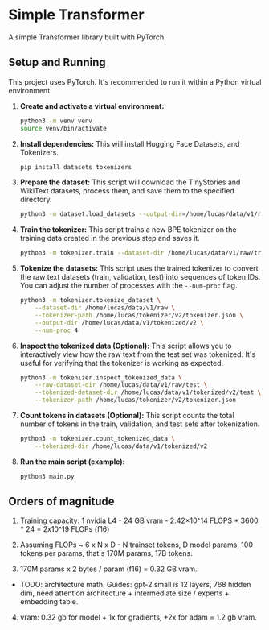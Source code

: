 # Simple Transformer

A simple Transformer library built with PyTorch.

## Setup and Running

This project uses PyTorch. It's recommended to run it within a Python virtual environment.

1.  **Create and activate a virtual environment:**
    ```bash
    python3 -m venv venv
    source venv/bin/activate
    ```

2.  **Install dependencies:**
    This will install Hugging Face Datasets, and Tokenizers.
    ```bash
    pip install datasets tokenizers
    ```

3.  **Prepare the dataset:**
    This script will download the TinyStories and WikiText datasets, process them, and save them to the specified directory.
    ```bash
    python3 -m dataset.load_datasets --output-dir=/home/lucas/data/v1/raw
    ```

4.  **Train the tokenizer:**
    This script trains a new BPE tokenizer on the training data created in the previous step and saves it.
    ```bash
    python3 -m tokenizer.train --dataset-dir /home/lucas/data/v1/raw/train --output-path /home/lucas/tokenizer/v2/tokenizer.json
    ```

5.  **Tokenize the datasets:**
    This script uses the trained tokenizer to convert the raw text datasets (train, validation, test) into sequences of token IDs.
    You can adjust the number of processes with the `--num-proc` flag.
    ```bash
    python3 -m tokenizer.tokenize_dataset \
        --dataset-dir /home/lucas/data/v1/raw \
        --tokenizer-path /home/lucas/tokenizer/v2/tokenizer.json \
        --output-dir /home/lucas/data/v1/tokenized/v2 \
        --num-proc 4
    ```

6.  **Inspect the tokenized data (Optional):**
    This script allows you to interactively view how the raw text from the test set was tokenized. It's useful for verifying that the tokenizer is working as expected.
    ```bash
    python3 -m tokenizer.inspect_tokenized_data \
        --raw-dataset-dir /home/lucas/data/v1/raw/test \
        --tokenized-dataset-dir /home/lucas/data/v1/tokenized/v2/test \
        --tokenizer-path /home/lucas/tokenizer/v2/tokenizer.json
    ```

7.  **Count tokens in datasets (Optional):**
    This script counts the total number of tokens in the train, validation, and test sets after tokenization.
    ```bash
    python3 -m tokenizer.count_tokenized_data \
        --tokenized-dir /home/lucas/data/v1/tokenized/v2
    ```

8.  **Run the main script (example):**
    ```bash
    python3 main.py
    ```

## Orders of magnitude

1. Training capacity: 1 nvidia L4 - 24 GB vram - 2.42×10^14 FLOPS * 3600 * 24 = 2x10^19 FLOPs (f16)

2. Assuming FLOPs ~ 6 x N x D - N trainset tokens, D model params, 100 tokens per params, that's 170M params, 17B tokens.

3. 170M params x 2 bytes / param (f16) = 0.32 GB vram.

* TODO: architecture math. Guides: gpt-2 small is 12 layers, 768 hidden dim, need attention architecture + intermediate size / experts + embedding table.

4. vram: 0.32 gb for model + 1x for gradients, +2x for adam = 1.2 gb vram.
